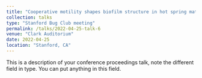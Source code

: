 ```yaml
---
title: "Cooperative motility shapes biofilm structure in hot spring mats"
collection: talks
type: "Stanford Bug Club meeting"
permalink: /talks/2022-04-25-talk-6
venue: "Clark Auditorium"
date: 2022-04-25
location: "Stanford, CA"
---
```


This is a description of your conference proceedings talk, note the different field in type. You can put anything in this field.
